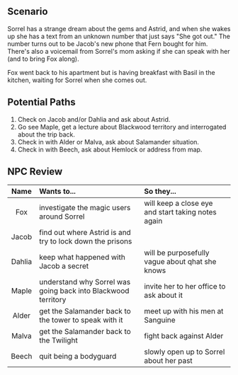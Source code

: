 ## Scenario
Sorrel has a strange dream about the gems and Astrid, and when she wakes up she has a text from an unknown number that just says "She got out." The number turns out to be Jacob's new phone that Fern bought for him. There's also a voicemail from Sorrel's mom asking if she can speak with her (and to bring Fox along).

Fox went back to his apartment but is having breakfast with Basil in the kitchen, waiting for Sorrel when she comes out.

## Potential Paths
1. Check on Jacob and/or Dahlia and ask about Astrid.
2. Go see Maple, get a lecture about Blackwood territory and interrogated about the trip back.
3. Check in with Alder or Malva, ask about Salamander situation.
4. Check in with Beech, ask about Hemlock or address from map.

## NPC Review
| Name | Wants to... | So they... |
|:---:|:--- |:--- |
| Fox | investigate the magic users around Sorrel | will keep a close eye and start taking notes again |
| Jacob | find out where Astrid is and try to lock down the prisons |  |  
| Dahlia | keep what happened with Jacob a secret | will be purposefully vague about qhat she knows |
| Maple | understand why Sorrel was going back into Blackwood territory | invite her to her office to ask about it |
| Alder | get the Salamander back to the tower to speak with it | meet up with his men at Sanguine |
| Malva | get the Salamander back to the Twilight | fight back against Alder |
| Beech | quit being a bodyguard | slowly open up to Sorrel about her past |